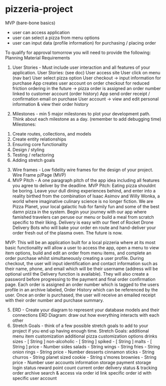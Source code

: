 # pizzeria-project

MVP (bare-bone basics)
-	user can access application
-	user can select a pizza from menu options 
-	user can input data (profile information) for purchasing / placing order 

To qualify for approval tomorrow you will need to provide the following:
Planning Material Requirements
1.	User Stories - Must include user interaction and all features of your application.
User Stories: (see doc)
User access site 
User click on menu (nav bar)
User select pizza option 
User checkout -> input information for purchase 
App creates user account on order checkout for reduced friction ordering in the future -> pizza order is assigned an order number linked to customer account (order history)
App send order receipt / confirmation email on purchase 
User account -> view and edit personal information & view their order history 

2.	Milestones - min 5 major milestones to plot your development path. Think about each milestone as a day. (remember to add debugging time)
Milestones: 
1)	Create routes, collections, and models
2)	Create entity relationships 
3)	Ensuring core functionality
4)	Design / styling 
5)	Testing / refactoring 
6)	Adding stretch goals 

3.	Wire frames - Low fidelity wire frames for the design of your project.
Wire Frame p/Page (MVP)
4.	MVP Pitch - A one paragraph pitch of the app idea including all features you agree to deliver by the deadline.
MVP Pitch: 
Eating pizza shouldnt be boring. Leave your dull dining experiences behind, and enter into a reality birthed from the combination of Isaac Asimov and Willy Wonka, a world where imaginative culinary science is no longer fiction.
We are Pizza Planet, your local galactic hub for family fun and some of the best damn pizza in the system. Begin your journey with our app where famished travelers can peruse our menu or build a meal from scratch specific to their liking. Delivery is easy with our fleet of Rocket Drone Delivery Bots who will bake your order en route and hand-deliver your order fresh out of the plasma oven. The future is now.

MVP: This will be an application built for a local pizzeria where at its most basic functionality will allow a user to access the app, open a menu to view item options, build and edit an order from menu items, and complete an order purchase whilst simultaneously creating a user profile.
During checkout, the user will input identification and contact information such as their name, phone, and email which will be their username (address will be optional until the Delivery function is available). They will also create a password before progressing to the payment and final order confirmation page. Each order is assigned an order number which is tagged to the users profile in an archive labeled, Order History which can be referenced by the user. Once an order is purchased, the user will receive an emailed receipt with their order number and purchase summary. 

5.	ERD - Create your diagram to represent your database models and their connections
ERD Diagram: draw out how everything interacts with each other 
6.	Stretch Goals - think of a few possible stretch goals to add to your project if you end up having enough time.
Stretch Goals: 
additional menu item customization
additional pizza customization options 
drinks
    sizes - [ String ]
    non-alcoholic - [ String ]
    spiked - [ String ]
    malts - [ String ]
    price - Number
sides
    salads - String
    wings - String
    fries - String
    onion rings - String
    price - Number
desserts
    cinnamon sticks - String
    churros - String
    planet sized cookie - String
    s'mores brownies - String
    price - Number
user accounts 
    information storage 
    payment storage 
    login status 
    reward point count
    current order delivery status & tracking
order archive 
    search & access via order id 
    link specific order id with specific user account  

